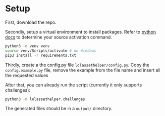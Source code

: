 # Setup

First, download the repo. 

Secondly, setup a virtual environment to install packages. Refer to [python docs](https://docs.python.org/3/library/venv.html) to determine your source activation command.
```bash
python3 -m venv venv
source venv/Scripts/activate # on Windows
pip3 install -r requirements.txt
```

Thirdly, create a the config.py file `lolassethelper/config.py`. Copy the `config.example.py` file, remove the example from the file name and insert all the requested values

After that, you can already run the script (currently it only supports challenges):
```bash
python3 -m lolassethelper.challenges
```
The generated files should be in a `output/` directory.